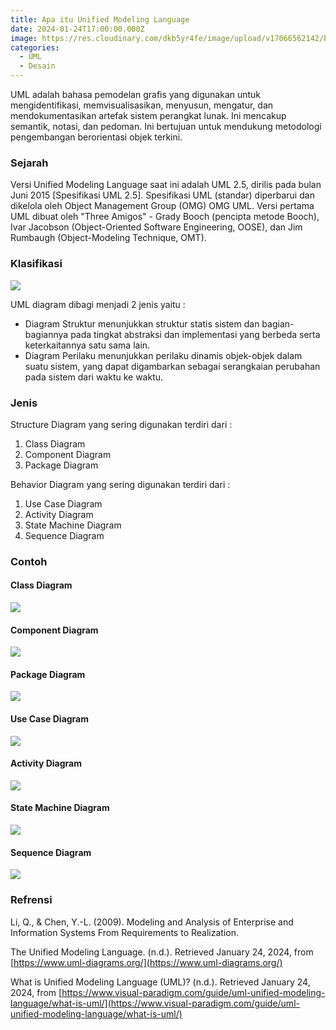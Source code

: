 ```yaml
---
title: Apa itu Unified Modeling Language
date: 2024-01-24T17:00:00.000Z
image: https://res.cloudinary.com/dkb5yr4fe/image/upload/v17066562142/banner/17.png
categories:
  - UML
  - Desain
---
```


UML adalah bahasa pemodelan grafis yang digunakan untuk mengidentifikasi, memvisualisasikan, menyusun, mengatur, dan mendokumentasikan artefak sistem perangkat lunak. Ini mencakup semantik, notasi, dan pedoman. Ini bertujuan untuk mendukung metodologi pengembangan berorientasi objek terkini.

### Sejarah

Versi Unified Modeling Language saat ini adalah UML 2.5, dirilis pada bulan Juni 2015 \[Spesifikasi UML 2.5]. Spesifikasi UML (standar) diperbarui dan dikelola oleh Object Management Group (OMG) OMG UML. Versi pertama UML dibuat oleh "Three Amigos" - Grady Booch (pencipta metode Booch), Ivar Jacobson (Object-Oriented Software Engineering, OOSE), dan Jim Rumbaugh (Object-Modeling Technique, OMT).

### Klasifikasi

![](https://res.cloudinary.com/dkb5yr4fe/image/upload/v17066562142/post/17/1.webp)

UML diagram dibagi menjadi 2 jenis yaitu :

* Diagram Struktur menunjukkan struktur statis sistem dan bagian-bagiannya pada tingkat abstraksi dan implementasi yang berbeda serta keterkaitannya satu sama lain.
* Diagram Perilaku menunjukkan perilaku dinamis objek-objek dalam suatu sistem, yang dapat digambarkan sebagai serangkaian perubahan pada sistem dari waktu ke waktu.

### Jenis

Structure Diagram yang sering digunakan terdiri dari :

1. Class Diagram
2. Component Diagram
3. Package Diagram

Behavior Diagram yang sering digunakan terdiri dari :

1. Use Case Diagram
2. Activity Diagram
3. State Machine Diagram
4. Sequence Diagram

### Contoh

#### Class Diagram

![](https://res.cloudinary.com/dkb5yr4fe/image/upload/v17066562142/post/17/8.webp)

#### Component Diagram

![](https://res.cloudinary.com/dkb5yr4fe/image/upload/v17066562142/post/17/3.webp)

#### Package Diagram

![](https://res.cloudinary.com/dkb5yr4fe/image/upload/v17066562142/post/17/6.webp)

#### Use Case Diagram

![](https://res.cloudinary.com/dkb5yr4fe/image/upload/v17066562142/post/17/9.webp)

#### Activity Diagram

![](https://res.cloudinary.com/dkb5yr4fe/image/upload/v17066562142/post/17/10.webp)

#### State Machine Diagram

![](https://res.cloudinary.com/dkb5yr4fe/image/upload/v17066562142/post/17/11.webp)

#### Sequence Diagram

![](https://res.cloudinary.com/dkb5yr4fe/image/upload/v17066562142/post/17/12.webp)

### Refrensi

Li, Q., & Chen, Y.-L. (2009). Modeling and Analysis of Enterprise and Information Systems From Requirements to Realization.

The Unified Modeling Language. (n.d.). Retrieved January 24, 2024, from [https://www.uml-diagrams.org/](https://www.uml-diagrams.org/)

What is Unified Modeling Language (UML)? (n.d.). Retrieved January 24, 2024, from [https://www.visual-paradigm.com/guide/uml-unified-modeling-language/what-is-uml/](https://www.visual-paradigm.com/guide/uml-unified-modeling-language/what-is-uml/)
